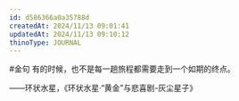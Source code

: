```yaml
---
id: d586366a0a35788d
createdAt: 2024/11/13 09:01:41
updatedAt: 2024/11/13 09:10:12
thinoType: JOURNAL
---
```

#金句 有的时候，也不是每一趟旅程都需要走到一个如期的终点。

——环状水星，《环状水星·“黄金”与悲喜剧-灰尘星子》